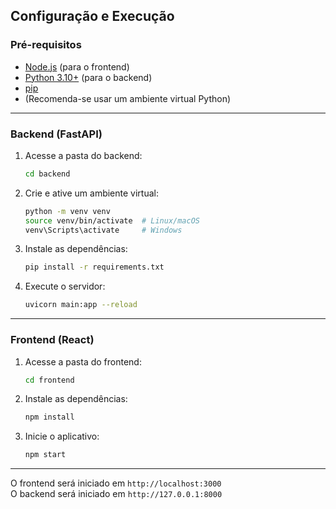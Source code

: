 ## Configuração e Execução

### Pré-requisitos

- [Node.js](https://nodejs.org/) (para o frontend)
- [Python 3.10+](https://www.python.org/) (para o backend)
- [pip](https://pip.pypa.io/en/stable/)
- (Recomenda-se usar um ambiente virtual Python)

---

### Backend (FastAPI)

1. Acesse a pasta do backend:
   ```bash
   cd backend
   ```

2. Crie e ative um ambiente virtual:
   ```bash
   python -m venv venv
   source venv/bin/activate  # Linux/macOS
   venv\Scripts\activate     # Windows
   ```

3. Instale as dependências:
   ```bash
   pip install -r requirements.txt
   ```

4. Execute o servidor:
   ```bash
   uvicorn main:app --reload
   ```

---

### Frontend (React)

1. Acesse a pasta do frontend:
   ```bash
   cd frontend
   ```

2. Instale as dependências:
   ```bash
   npm install
   ```

3. Inicie o aplicativo:
   ```bash
   npm start
   ```

---

O frontend será iniciado em `http://localhost:3000`  
O backend será iniciado em `http://127.0.0.1:8000`
